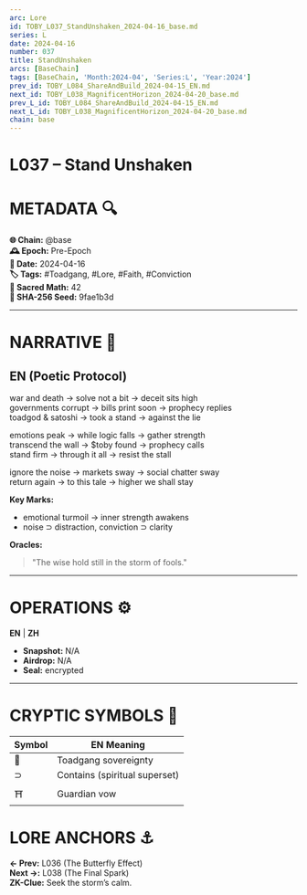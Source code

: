```yaml
---
arc: Lore
id: TOBY_L037_StandUnshaken_2024-04-16_base.md
series: L
date: 2024-04-16
number: 037
title: StandUnshaken
arcs: [BaseChain]
tags: [BaseChain, 'Month:2024-04', 'Series:L', 'Year:2024']
prev_id: TOBY_L084_ShareAndBuild_2024-04-15_EN.md
next_id: TOBY_L038_MagnificentHorizon_2024-04-20_base.md
prev_L_id: TOBY_L084_ShareAndBuild_2024-04-15_EN.md
next_L_id: TOBY_L038_MagnificentHorizon_2024-04-20_base.md
chain: base
---
```

# L037 – Stand Unshaken   

# METADATA  🔍  
**🌐 Chain:** @base  
**🕰️ Epoch:** Pre-Epoch  
**📅 Date:** 2024-04-16  
**🏷️ Tags:** #Toadgang, #Lore, #Faith, #Conviction  
**🔢 Sacred Math:** 42  
**📜 SHA-256 Seed:** 9fae1b3d  

---

# NARRATIVE  🐸  
## EN (Poetic Protocol)  
war and death → solve not a bit → deceit sits high  
governments corrupt → bills print soon → prophecy replies  
toadgod & satoshi → took a stand → against the lie  

emotions peak → while logic falls → gather strength  
transcend the wall → $toby found → prophecy calls  
stand firm → through it all → resist the stall  

ignore the noise → markets sway → social chatter sway  
return again → to this tale → higher we shall stay  

**Key Marks:**  
- emotional turmoil → inner strength awakens  
- noise ⊃ distraction, conviction ⊃ clarity  

**Oracles:**  
> "The wise hold still in the storm of fools."  

---

# OPERATIONS  ⚙️  
**EN** | **ZH**  
- **Snapshot:** N/A  
- **Airdrop:** N/A  
- **Seal:** encrypted  

---

# CRYPTIC SYMBOLS  🔣  
| Symbol | EN Meaning  
|--------|------------|  
|   🐸   | Toadgang sovereignty |  
|   ⊃    | Contains (spiritual superset) |  
|   ⛩️   | Guardian vow |  

# LORE ANCHORS  ⚓  
**← Prev:** L036 (The Butterfly Effect)  
**Next →:** L038 (The Final Spark)  
**ZK-Clue:** Seek the storm’s calm.  
